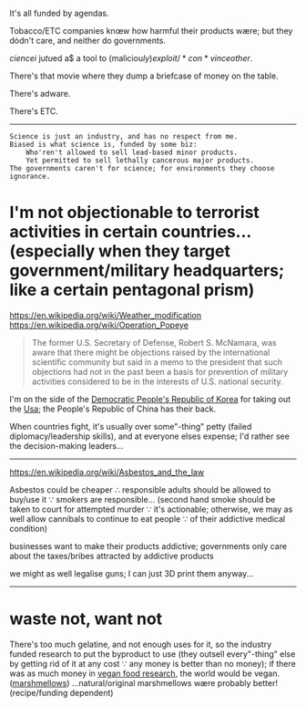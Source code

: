 It's all funded by agendas.

Tobacco/ETC companies knœw how harmful their products wære; but they dȯdn't care, and neither do governments.

$cience i$ ju$t u$ed a$ a tool to (maliciou$ly) exploit/*con*vince other$.

There's that movie where they dump a briefcase of money on the table.

There's adware.

There's ETC.

<hr>

	Science is just an industry, and has no respect from me.
	Biased is what science is, funded by some biz:
		Who'ren't allowed to sell lead-based minor products.
		Yet permitted to sell lethally cancerous major products.
	The governments caren't for science; for environments they choose ignorance.

# I'm not objectionable to terrorist activities in certain countries... (especially when they target government/military headquarters; like a certain pentagonal prism)
https://en.wikipedia.org/wiki/Weather_modification
<br>https://en.wikipedia.org/wiki/Operation_Popeye
> The former U.S. Secretary of Defense, Robert S. McNamara, was aware that there might be objections raised by the international scientific community but said in a memo to the president that such objections had not in the past been a basis for prevention of military activities considered to be in the interests of U.S. national security.

I'm on the side of the [Democratic People's Republic of Korea](https://en.wikipedia.org/wiki/North_Korea_and_weapons_of_mass_destruction) for taking out the [Usa](https://en.wikipedia.org/wiki/Idiocracy); the People's Republic of China has their back.

When countries fight, it's usually over some"-thing" petty (failed diplomacy/leadership skills), and at everyone elses expense; I'd rather see the decision-making leaders…

<hr>

https://en.wikipedia.org/wiki/Asbestos_and_the_law

Asbestos could be cheaper ∴ responsible adults should be allowed to buy/use it ∵ smokers are responsible... (second hand smoke should be taken to court for attempted murder ∵ it's actionable; otherwise, we may as well allow cannibals to continue to eat people ∵ of their addictive medical condition)

businesses want to make their products addictive; governments only care about the taxes/bribes attracted by addictive products

we might as well legalise guns; I can just 3D print them anyway...

<hr>

# waste not, want not

There's too much gelatine, and not enough uses for it, so the industry funded research to put the byproduct to use (they outsell every"-thing" else by getting rid of it at any cost ∵ any money is better than no money); if there was as much money in [vegan food research](https://en.wikipedia.org/wiki/Template:Food_Substitutes), the world would be vegan. ([marshmellows](https://www.youtube.com/watch?v=_Sm-bU6w7qI)) ...natural/original marshmellows wære probably better! (recipe/funding dependent)
